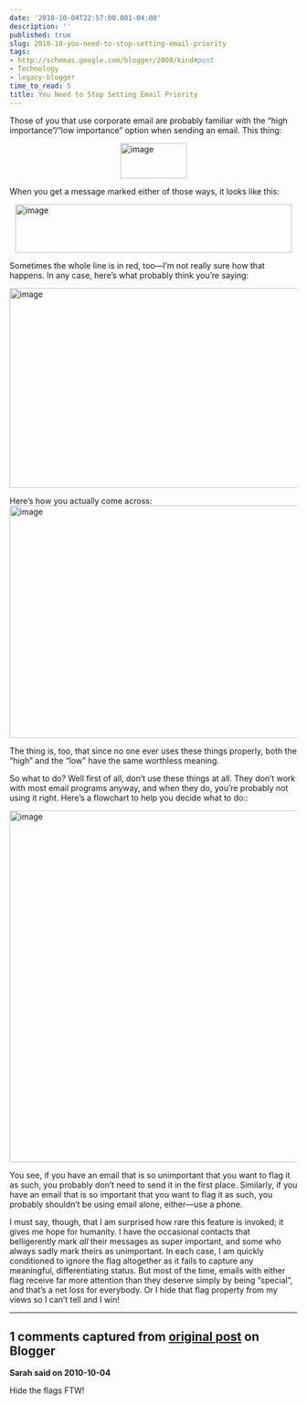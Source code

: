 ```yaml
---
date: '2010-10-04T22:57:00.001-04:00'
description: ''
published: true
slug: 2010-10-you-need-to-stop-setting-email-priority
tags:
- http://schemas.google.com/blogger/2008/kind#post
- Technology
- legacy-blogger
time_to_read: 5
title: You Need to Stop Setting Email Priority
---
```


<p>Those of you that use corporate email are probably familiar with the “high importance”/”low importance” option when sending an email. This thing:</p>
<p><img alt="image" border="0" height="62" src="http://lh5.ggpht.com/_IKD9WtY5kxU/TKqT9yCHq_I/AAAAAAAAA-c/fx_eCrjuLYE/image%5B2%5D.png" style="background-image: none; border-bottom: 0px; border-left: 0px; margin: 0px auto; padding-left: 0px; padding-right: 0px; display: block; float: none; border-top: 0px; border-right: 0px; padding-top: 0px;" title="image" width="116" /></p>
<p>When you get a message marked either of those ways, it looks like this:</p>
<p><img alt="image" border="0" height="85" src="http://lh5.ggpht.com/_IKD9WtY5kxU/TKqT-TyxkJI/AAAAAAAAA-g/QBRrs49Qe7U/image%5B8%5D.png" style="background-image: none; border-bottom: 0px; border-left: 0px; margin: 0px auto; padding-left: 0px; padding-right: 0px; display: block; float: none; border-top: 0px; border-right: 0px; padding-top: 0px;" title="image" width="484" /></p>  
<p>Sometimes the whole line is in red, too—I’m not really sure how that happens. In any case, here’s what probably think you’re saying:</p>
<p><img alt="image" border="0" height="350" src="http://lh4.ggpht.com/_IKD9WtY5kxU/TKqT-6AqkrI/AAAAAAAAA-k/ngxu5ZMQ2S0/image%5B14%5D.png" style="background-image: none; border-bottom: 0px; border-left: 0px; margin: 0px auto; padding-left: 0px; padding-right: 0px; display: block; float: none; border-top: 0px; border-right: 0px; padding-top: 0px;" title="image" width="587" /></p>
<p>Here’s how you actually come across:<img alt="image" border="0" height="407" src="http://lh3.ggpht.com/_IKD9WtY5kxU/TKqT_c4b5kI/AAAAAAAAA-o/KlgPUuXiOx0/image%5B11%5D.png" style="background-image: none; border-bottom: 0px; border-left: 0px; margin: 0px auto; padding-left: 0px; padding-right: 0px; display: block; float: none; border-top: 0px; border-right: 0px; padding-top: 0px;" title="image" width="538" /></p>  
<p>The thing is, too, that since no one ever uses these things properly, both the “high” and the “low” have the same worthless meaning. </p>
<p>So what to do? Well first of all, don’t use these things at all. They don’t work with most email programs anyway, and when they do, you’re probably not using it right. Here’s a flowchart to help you decide what to do::</p>
<p><img alt="image" border="0" height="616" src="http://lh5.ggpht.com/_IKD9WtY5kxU/TKqUAMuao3I/AAAAAAAAA-s/avW5hhsx_bY/image%5B17%5D.png" style="background-image: none; border-bottom: 0px; border-left: 0px; padding-left: 0px; padding-right: 0px; display: block; float: none; border-top: 0px; border-right: 0px; padding-top: 0px;" title="image" width="915" /></p>
<p>You see, if you have an email that is so unimportant that you want to flag it as such, you probably don’t need to send it in the first place. Similarly, if you have an email that is so important that you want to flag it as such, you probably shouldn’t be using email alone, either—use a phone.</p>
<p>I must say, though, that I am surprised how rare this feature is invoked; it gives me hope for humanity. I have the occasional contacts that belligerently mark <em>all</em> their messages as super important, and some who always sadly mark theirs as unimportant. In each case, I am quickly conditioned to ignore the flag altogether as it fails to capture any meaningful, differentiating status. But most of the time, emails with either flag receive far more attention than they deserve simply by being “special”, and that’s a net loss for everybody. Or I hide that flag property from my views so I can’t tell and I win!</p>

---

## 1 comments captured from [original post](https://blog.wassupy.com/2010/10/you-need-to-stop-setting-email-priority.html) on Blogger

**Sarah said on 2010-10-04**

Hide the flags FTW!

